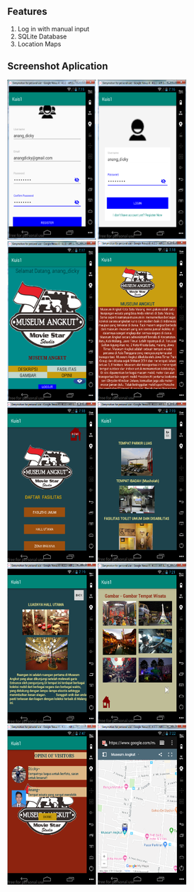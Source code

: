 ## Features
  1. Log in with manual input
  2. SQLite Database
  4. Location Maps
  
## Screenshot Aplication
<img src="https://github.com/DickyCR/proyekandroidTI/blob/master/mobile/1.PNG" data-canonical-src="https://github.com/DickyCR/proyekandroidTI/blob/master/mobile/1.PNG" width="200" height="360" />

<img src="https://github.com/DickyCR/proyekandroidTI/blob/master/mobile/2.PNG" data-canonical-src="https://github.com/DickyCR/proyekandroidTI/blob/master/mobile/2.PNG" width="200" height="360" />

<img src="https://github.com/DickyCR/proyekandroidTI/blob/master/mobile/3.PNG" data-canonical-src="https://github.com/DickyCR/proyekandroidTI/blob/master/mobile/3.PNG" width="200" height="360" />

<img src="https://github.com/DickyCR/proyekandroidTI/blob/master/mobile/4.PNG" data-canonical-src="https://github.com/DickyCR/proyekandroidTI/blob/master/mobile/4.PNG" width="200" height="360" />

<img src="https://github.com/DickyCR/proyekandroidTI/blob/master/mobile/5.PNG" data-canonical-src="https://github.com/DickyCR/proyekandroidTI/blob/master/mobile/5.PNG" width="200" height="360" />

<img src="https://github.com/DickyCR/proyekandroidTI/blob/master/mobile/6.PNG" data-canonical-src="https://github.com/DickyCR/proyekandroidTI/blob/master/mobile/6.PNG" width="200" height="360" />

<img src="https://github.com/DickyCR/proyekandroidTI/blob/master/mobile/7.PNG" data-canonical-src="https://github.com/DickyCR/proyekandroidTI/blob/master/mobile/7.PNG" width="200" height="360" />

<img src="https://github.com/DickyCR/proyekandroidTI/blob/master/mobile/8.PNG" data-canonical-src="https://github.com/DickyCR/proyekandroidTI/blob/master/mobile/8.PNG" width="200" height="360" />

<img src="https://github.com/DickyCR/proyekandroidTI/blob/master/mobile/9.PNG" data-canonical-src="https://github.com/DickyCR/proyekandroidTI/blob/master/mobile/9.PNG" width="200" height="360" />

<img src="https://github.com/DickyCR/proyekandroidTI/blob/master/mobile/10.PNG" data-canonical-src="https://github.com/DickyCR/proyekandroidTI/blob/master/mobile/10.PNG" width="200" height="360" />
